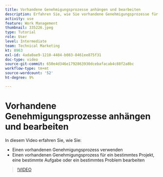 ```yaml
---
title: Vorhandene Genehmigungsprozesse anhängen und bearbeiten
description: Erfahren Sie, wie Sie vorhandene Genehmigungsprozesse für Projekte, Aufgaben oder Probleme in [!DNL  Workfront].
activity: use
feature: Work Management
thumbnail: 335226.jpeg
type: Tutorial
role: User
level: Intermediate
team: Technical Marketing
kt: 8963
exl-id: 4ada0ae9-1210-4484-b083-8461ee875f31
doc-type: video
source-git-commit: 650e4d346e1792863930dcebafacab4c88f2a8bc
workflow-type: tm+mt
source-wordcount: '52'
ht-degree: 9%

---
```


# Vorhandene Genehmigungsprozesse anhängen und bearbeiten

In diesem Video erfahren Sie, wie Sie:

* Einen vorhandenen Genehmigungsprozess verwenden
* Einen vorhandenen Genehmigungsprozess für ein bestimmtes Projekt, eine bestimmte Aufgabe oder ein bestimmtes Problem bearbeiten

>[!VIDEO](https://video.tv.adobe.com/v/335226/?quality=12&learn=on)

<!---
learn more URLS
--->
